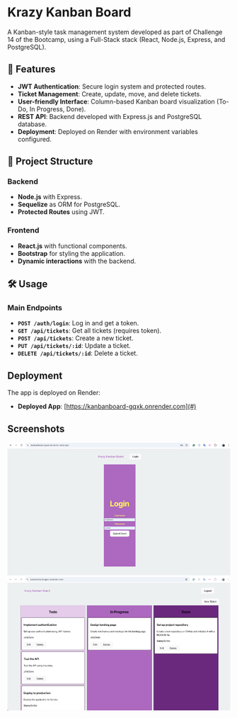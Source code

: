 # Krazy Kanban Board

A Kanban-style task management system developed as part of Challenge 14 of the Bootcamp, using a Full-Stack stack (React, Node.js, Express, and PostgreSQL).

## 🚀 Features

- **JWT Authentication**: Secure login system and protected routes.
- **Ticket Management**: Create, update, move, and delete tickets.
- **User-friendly Interface**: Column-based Kanban board visualization (To-Do, In Progress, Done).
- **REST API**: Backend developed with Express.js and PostgreSQL database.
- **Deployment**: Deployed on Render with environment variables configured.

## 📂 Project Structure

### Backend
- **Node.js** with Express.
- **Sequelize** as ORM for PostgreSQL.
- **Protected Routes** using JWT.


### Frontend
- **React.js** with functional components.
- **Bootstrap** for styling the application.
- **Dynamic interactions** with the backend.


## 🛠️ Usage

### Main Endpoints

- **`POST /auth/login`**: Log in and get a token.
- **`GET /api/tickets`**: Get all tickets (requires token).
- **`POST /api/tickets`**: Create a new ticket.
- **`PUT /api/tickets/:id`**: Update a ticket.
- **`DELETE /api/tickets/:id`**: Delete a ticket.



##  Deployment

The app is deployed on Render:
- **Deployed App**: [https://kanbanboard-gqxk.onrender.com](#)


##  Screenshots

![Login Screen](./assets/KanbanLogin.png)
![Kanban Board](./assets/KanbanBoard.png)

